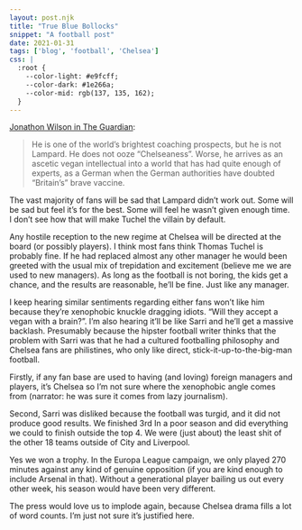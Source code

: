 ```yaml
---
layout: post.njk
title: "True Blue Bollocks"
snippet: "A football post"
date: 2021-01-31
tags: ['blog', 'football', 'Chelsea']
css: |
  :root {
    --color-light: #e9fcff;
    --color-dark: #1e266a;
    --color-mid: rgb(137, 135, 162);
  }
---
```


[Jonathon Wilson in The Guardian](https://www.theguardian.com/football/blog/2021/jan/30/thomas-tuchel-not-true-blue-chelsea-frank-lampard):

> He is one of the world’s brightest coaching prospects, but he is not Lampard. He does not ooze “Chelseaness”. Worse, he arrives as an ascetic vegan intellectual into a world that has had quite enough of experts, as a German when the German authorities have doubted “Britain’s” brave vaccine.

The vast majority of fans will be sad that Lampard didn’t work out. Some will be sad but feel it’s for the best. Some will feel he wasn’t given enough time. I don’t see how that will make Tuchel the villain by default. 

Any hostile reception to the new regime at Chelsea will be directed at the board (or possibly players). I think most fans think Thomas Tuchel is probably fine. If he had replaced almost any other manager he would been greeted with the usual mix of trepidation and excitement (believe me we are used to new managers). As long as the football is not boring, the kids get a chance, and the results are reasonable, he’ll be fine. Just like any manager. 

I keep hearing similar sentiments regarding either fans won’t like him because they’re xenophobic knuckle dragging idiots. “Will they accept a vegan with a brain?”. I’m also hearing it’ll be like Sarri and he’ll get a massive backlash. Presumably because the hipster football writer thinks that the problem with Sarri was that he had a cultured footballing philosophy and Chelsea fans are philistines, who only like direct, stick-it-up-to-the-big-man football. 

Firstly, if any fan base are used to having (and loving) foreign managers and players, it’s Chelsea so I’m not sure where the xenophobic angle comes from (narrator: he was sure it comes from lazy journalism).

Second, Sarri was disliked because the football was turgid, and it did not produce good results. We finished 3rd
In a poor season and did everything we  could to finish outside the top 4. We were (just about) the least shit of the other 18 teams outside of City and Liverpool. 

Yes we won a trophy. In the Europa League campaign, we only played 270 minutes against any kind of genuine opposition (if you are kind enough to include Arsenal in that). Without a generational player bailing us out every other week, his season would have been very different.

The press would love us to implode again, because Chelsea drama fills a lot of word counts. I’m just not sure it’s justified here. 
